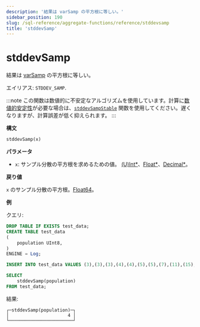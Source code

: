```yaml
---
description: '結果は varSamp の平方根に等しい。'
sidebar_position: 190
slug: /sql-reference/aggregate-functions/reference/stddevsamp
title: 'stddevSamp'
---
```



# stddevSamp

結果は [varSamp](../../../sql-reference/aggregate-functions/reference/varsamp.md) の平方根に等しい。

エイリアス: `STDDEV_SAMP`.

:::note
この関数は数値的に不安定なアルゴリズムを使用しています。計算に[数値的安定性](https://en.wikipedia.org/wiki/Numerical_stability)が必要な場合は、[`stddevSampStable`](../reference/stddevsampstable.md) 関数を使用してください。遅くなりますが、計算誤差が低く抑えられます。
:::

**構文**

```sql
stddevSamp(x)
```

**パラメータ**

- `x`: サンプル分散の平方根を求めるための値。 [(U)Int*](../../data-types/int-uint.md)、[Float*](../../data-types/float.md)、[Decimal*](../../data-types/decimal.md)。

**戻り値**

`x` のサンプル分散の平方根。[Float64](../../data-types/float.md)。

**例**

クエリ:

```sql
DROP TABLE IF EXISTS test_data;
CREATE TABLE test_data
(
    population UInt8,
)
ENGINE = Log;

INSERT INTO test_data VALUES (3),(3),(3),(4),(4),(5),(5),(7),(11),(15);

SELECT
    stddevSamp(population)
FROM test_data;
```

結果:

```response
┌─stddevSamp(population)─┐
│                      4 │
└────────────────────────┘
```
